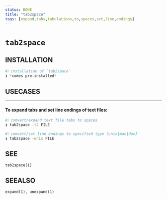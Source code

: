 ```yaml
---
status: DONE
title: "tab2space"
tags: [expand,tabs,tabulations,to,spaces,set,line,endings]
---
```


# `tab2space`

## INSTALLATION


```bash
#ℹ︎ installation of `tab2space`
❯ *comes pre-installed*
```


## USECASES

----
#### To expand tabs and set line endings of text files:


```bash
#ℹ︎ convert/expand text file tabs to spaces
❯ tab2space -t2 FILE
```


```bash
#ℹ︎ convert/set line endings to specified type [unix|mac|dos]
❯ tab2space -unix FILE
```



## SEE

    tab2space(1)

## SEEALSO

    expand(1), unexpand(1)

